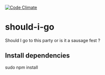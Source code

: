 [![Code Climate](https://codeclimate.com/repos/5438245ae30ba0292400ef39/badges/1b0ee997ad2c39000f60/gpa.svg)](https://codeclimate.com/repos/5438245ae30ba0292400ef39/feed)

should-i-go
===========

Should I go to this party or is it a sausage fest ?

## Install dependencies

sudo npm install
